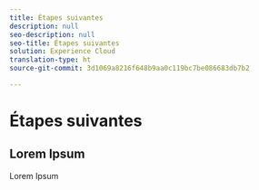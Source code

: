 ```yaml
---
title: Étapes suivantes
description: null
seo-description: null
seo-title: Étapes suivantes
solution: Experience Cloud
translation-type: ht
source-git-commit: 3d1069a8216f648b9aa0c119bc7be086683db7b2

---
```



# Étapes suivantes

## Lorem Ipsum

Lorem Ipsum